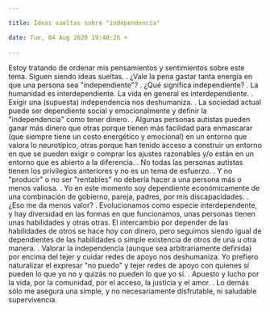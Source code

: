 ```yaml
---

title: Ideas sueltas sobre "independencia"

date: Tue, 04 Aug 2020 19:40:26 +
 
---
```

Estoy tratando de ordenar mis pensamientos y sentimientos sobre este tema. Siguen siendo ideas sueltas.
.
¿Vale la pena gastar tanta energía en que una persona sea "independiente"?
.
¿Qué significa independiente?
.
La humanidad es interdependiente. La vida en general es interdependiente.
.
Exigir una (supuesta) independencia nos deshumaniza.
.
La sociedad actual puede ser dependiente social y emocionalmente y definir la "independencia" como tener dinero.
.
Algunas personas autistas pueden ganar más dinero que otras porque tienen más facilidad para enmascarar (que siempre tiene un costo energético y emocional) en un entorno que valora lo neurotípico, otras porque han tenido acceso a construir un entorno en que se pueden exigir o comprar los ajustes razonables y/o están en un entorno que es abierto a la diferencia.
.
No todas las personas autistas tienen los privilegios anteriores y no es un tema de esfuerzo.
.
Y no "producir" o no ser "rentables" no debería hacer a una persona más o menos valiosa.
.
Yo en este momento soy dependiente económicamente de una combinación de gobierno, pareja, padres, por mis discapacidades.
.
¿Eso me da menos valor?
.
Evolucionamos como especie interdependente, y hay diversidad en las formas en que funcionamos, unas personas tienen unas habilidades y otras otras. El intercambio por depender de las habilidades de otros se hace hoy con dinero, pero seguimos siendo igual de dependientes de las habilidades o simple existencia de otros de una u otra manera.
.
Valorar la independencia (aunque sea arbitrariamente definida) por encima del tejer y cuidar redes de apoyo nos deshumaniza. Yo prefiero naturalizar el expresar "no puedo" y tejer redes de apoyo con quienes sí pueden lo que yo no y quizás no pueden lo que yo sí.
.
Apuesto y lucho por la vida, por la comunidad, por el acceso, la justicia y el amor.
.
Lo demás sólo me asegura una simple, y no necesariamente disfrutable, ni saludable supervivencia.

